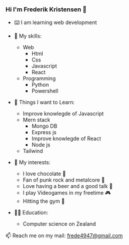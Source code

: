 ### Hi I'm Frederik Kristensen 👋

- ⌨️ I am learning web development

- 🧠 My skills:
    - Web
        - Html
        - Css
        - Javascript
        - React
    - Programming
        - Python
        - Powershell

- 🥅 Things I want to Learn:
    - Improve knowlegde of Javascript
    - Mern stack
        - Mongo DB
        - Express js
        - Improve knowlegde of React
        - Node js
    - Tailwind

- 🌟 My interests:
    - I love chocolate 🍫
    - Fan of punk rock and metalcore 🤘
    - Love having a beer and a good talk 🍻
    - I play Videogames in my freetime 🎮
    - Hitting the gym 💪

- 👨‍🎓 Education:
    - Computer science on Zealand

📫 Reach me on my mail: frede4947@gmail.com
